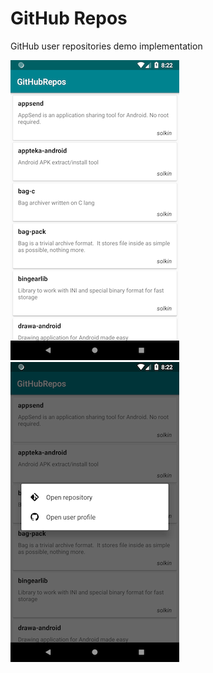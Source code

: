 # GitHub Repos
GitHub user repositories demo implementation

![Screenshot](art/screen-1.png "Repositories list")
![Screenshot](art/screen-2.png "Action menu")
